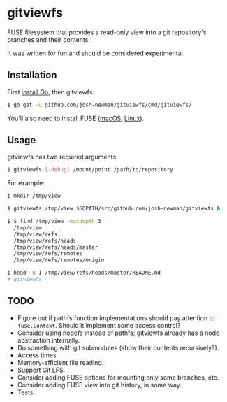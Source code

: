 # gitviewfs

FUSE filesystem that provides a read-only view into a git repository's branches and their contents.

It was written for fun and should be considered experimental.

## Installation

First [install Go](https://golang.org/doc/install), then gitviewfs:
```bash
$ go get -u github.com/josh-newman/gitviewfs/cmd/gitviewfs/
```
You'll also need to install FUSE ([macOS](https://osxfuse.github.io/), [Linux](https://github.com/libfuse/libfuse)).

## Usage

gitviewfs has two required arguments:
```bash
$ gitviewfs [-debug] /mount/point /path/to/repository
```
For example:
```bash
$ mkdir /tmp/view

$ gitviewfs /tmp/view $GOPATH/src/github.com/josh-newman/gitviewfs &

$ $ find /tmp/view -maxdepth 3
  /tmp/view
  /tmp/view/refs
  /tmp/view/refs/heads
  /tmp/view/refs/heads/master
  /tmp/view/refs/remotes
  /tmp/view/refs/remotes/origin

$ head -n 1 /tmp/view/refs/heads/master/README.md
# gitviewfs
```

## TODO

* Figure out if pathfs function implementations should pay attention to `fuse.Context`. Should it
  implement some access control?
* Consider using [nodefs](https://github.com/hanwen/go-fuse/tree/master/fuse/nodefs) instead of
  pathfs; gitviewfs already has a node abstraction internally.
* Do something with git submodules (show their contents recursively?).
* Access times.
* Memory-efficient file reading.
* Support Git LFS.
* Consider adding FUSE options for mounting only some branches, etc.
* Consider adding FUSE view into git history, in some way.
* Tests.
